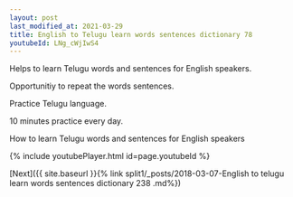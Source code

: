 ```yaml
---
layout: post
last_modified_at: 2021-03-29
title: English to Telugu learn words sentences dictionary 78 
youtubeId: LNg_cWjIwS4
---
```

 
 
Helps to learn Telugu words and sentences for English speakers.

Opportunitiy to repeat the words sentences. 

Practice Telugu language. 
 
10 minutes practice every day. 
 
How to learn Telugu words and sentences for English speakers 
 
{% include youtubePlayer.html id=page.youtubeId %}
 
 
[Next]({{ site.baseurl }}{% link  split1/_posts/2018-03-07-English to telugu learn words sentences dictionary 238 .md%})
 
